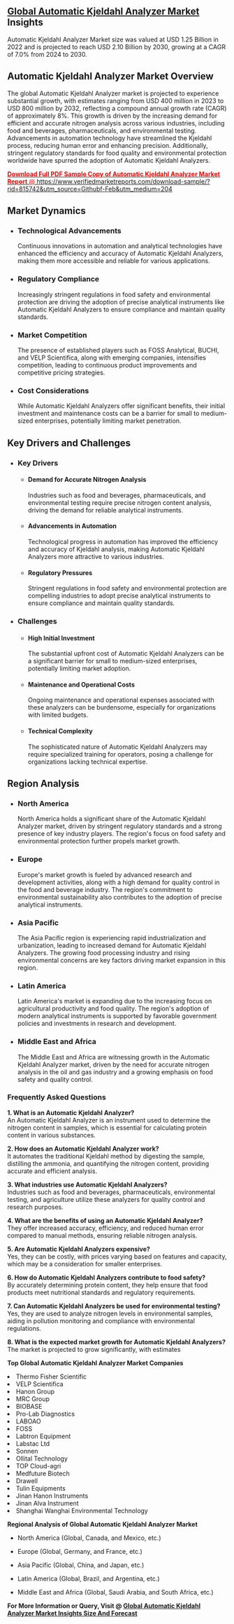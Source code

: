 <h2><a href="https://www.verifiedmarketreports.com/download-sample/?rid=815742&amp;utm_source=Githubf&amp;utm_medium=204" target="_blank">Global Automatic Kjeldahl Analyzer Market</a> Insights</h2><p>Automatic Kjeldahl Analyzer Market size was valued at USD 1.25 Billion in 2022 and is projected to reach USD 2.10 Billion by 2030, growing at a CAGR of 7.0% from 2024 to 2030.</p><p> <h2>Automatic Kjeldahl Analyzer Market Overview</h2> <p>The global Automatic Kjeldahl Analyzer market is projected to experience substantial growth, with estimates ranging from USD 400 million in 2023 to USD 800 million by 2032, reflecting a compound annual growth rate (CAGR) of approximately 8%. This growth is driven by the increasing demand for efficient and accurate nitrogen analysis across various industries, including food and beverages, pharmaceuticals, and environmental testing. Advancements in automation technology have streamlined the Kjeldahl process, reducing human error and enhancing precision. Additionally, stringent regulatory standards for food quality and environmental protection worldwide have spurred the adoption of Automatic Kjeldahl Analyzers. <a href="#"><p><span class=""><span style="color: #ff0000;"><strong>Download Full PDF Sample Copy of Automatic Kjeldahl Analyzer Market Report</strong> @ </span><a href="https://www.verifiedmarketreports.com/download-sample/?rid=815742&amp;utm_source=Githubf-Feb&amp;utm_medium=204" target="_blank">https://www.verifiedmarketreports.com/download-sample/?rid=815742&amp;utm_source=Githubf-Feb&amp;utm_medium=204</a></span></p></a></p> <h2>Market Dynamics</h2> <ul> <li><h3>Technological Advancements</h3> <p>Continuous innovations in automation and analytical technologies have enhanced the efficiency and accuracy of Automatic Kjeldahl Analyzers, making them more accessible and reliable for various applications.</p> </li> <li><h3>Regulatory Compliance</h3> <p>Increasingly stringent regulations in food safety and environmental protection are driving the adoption of precise analytical instruments like Automatic Kjeldahl Analyzers to ensure compliance and maintain quality standards.</p> </li> <li><h3>Market Competition</h3> <p>The presence of established players such as FOSS Analytical, BUCHI, and VELP Scientifica, along with emerging companies, intensifies competition, leading to continuous product improvements and competitive pricing strategies.</p> </li> <li><h3>Cost Considerations</h3> <p>While Automatic Kjeldahl Analyzers offer significant benefits, their initial investment and maintenance costs can be a barrier for small to medium-sized enterprises, potentially limiting market penetration.</p> </li> </ul> <h2>Key Drivers and Challenges</h2> <ul> <li><h3>Key Drivers</h3> <ul> <li><h4>Demand for Accurate Nitrogen Analysis</h4> <p>Industries such as food and beverages, pharmaceuticals, and environmental testing require precise nitrogen content analysis, driving the demand for reliable analytical instruments.</p> </li> <li><h4>Advancements in Automation</h4> <p>Technological progress in automation has improved the efficiency and accuracy of Kjeldahl analysis, making Automatic Kjeldahl Analyzers more attractive to various industries.</p> </li> <li><h4>Regulatory Pressures</h4> <p>Stringent regulations in food safety and environmental protection are compelling industries to adopt precise analytical instruments to ensure compliance and maintain quality standards.</p> </li> </ul> </li> <li><h3>Challenges</h3> <ul> <li><h4>High Initial Investment</h4> <p>The substantial upfront cost of Automatic Kjeldahl Analyzers can be a significant barrier for small to medium-sized enterprises, potentially limiting market adoption.</p> </li> <li><h4>Maintenance and Operational Costs</h4> <p>Ongoing maintenance and operational expenses associated with these analyzers can be burdensome, especially for organizations with limited budgets.</p> </li> <li><h4>Technical Complexity</h4> <p>The sophisticated nature of Automatic Kjeldahl Analyzers may require specialized training for operators, posing a challenge for organizations lacking technical expertise.</p> </li> </ul> </li> </ul> <h2>Region Analysis</h2> <ul> <li><h3>North America</h3> <p>North America holds a significant share of the Automatic Kjeldahl Analyzer market, driven by stringent regulatory standards and a strong presence of key industry players. The region's focus on food safety and environmental protection further propels market growth.</p> </li> <li><h3>Europe</h3> <p>Europe's market growth is fueled by advanced research and development activities, along with a high demand for quality control in the food and beverage industry. The region's commitment to environmental sustainability also contributes to the adoption of precise analytical instruments.</p> </li> <li><h3>Asia Pacific</h3> <p>The Asia Pacific region is experiencing rapid industrialization and urbanization, leading to increased demand for Automatic Kjeldahl Analyzers. The growing food processing industry and rising environmental concerns are key factors driving market expansion in this region.</p> </li> <li><h3>Latin America</h3> <p>Latin America's market is expanding due to the increasing focus on agricultural productivity and food quality. The region's adoption of modern analytical instruments is supported by favorable government policies and investments in research and development.</p> </li> <li><h3>Middle East and Africa</h3> <p>The Middle East and Africa are witnessing growth in the Automatic Kjeldahl Analyzer market, driven by the need for accurate nitrogen analysis in the oil and gas industry and a growing emphasis on food safety and quality control.</p> </li> </ul> <h3>Frequently Asked Questions</h3> <p><strong>1. What is an Automatic Kjeldahl Analyzer?</strong><br> An Automatic Kjeldahl Analyzer is an instrument used to determine the nitrogen content in samples, which is essential for calculating protein content in various substances.</p> <p><strong>2. How does an Automatic Kjeldahl Analyzer work?</strong><br> It automates the traditional Kjeldahl method by digesting the sample, distilling the ammonia, and quantifying the nitrogen content, providing accurate and efficient analysis.</p> <p><strong>3. What industries use Automatic Kjeldahl Analyzers?</strong><br> Industries such as food and beverages, pharmaceuticals, environmental testing, and agriculture utilize these analyzers for quality control and research purposes.</p> <p><strong>4. What are the benefits of using an Automatic Kjeldahl Analyzer?</strong><br> They offer increased accuracy, efficiency, and reduced human error compared to manual methods, ensuring reliable nitrogen analysis.</p> <p><strong>5. Are Automatic Kjeldahl Analyzers expensive?</strong><br> Yes, they can be costly, with prices varying based on features and capacity, which may be a consideration for smaller enterprises.</p> <p><strong>6. How do Automatic Kjeldahl Analyzers contribute to food safety?</strong><br> By accurately determining protein content, they help ensure that food products meet nutritional standards and regulatory requirements.</p> <p><strong>7. Can Automatic Kjeldahl Analyzers be used for environmental testing?</strong><br> Yes, they are used to analyze nitrogen levels in environmental samples, aiding in pollution monitoring and compliance with environmental regulations.</p> <p><strong>8. What is the expected market growth for Automatic Kjeldahl Analyzers?</strong><br> The market is projected to grow significantly, with estimates</p><p><strong>Top Global Automatic Kjeldahl Analyzer Market Companies</strong></p><div data-test-id=""><p><li>Thermo Fisher Scientific</li><li> VELP Scientifica</li><li> Hanon Group</li><li> MRC Group</li><li> BIOBASE</li><li> Pro-Lab Diagnostics</li><li> LABOAO</li><li> FOSS</li><li> Labtron Equipment</li><li> Labstac Ltd</li><li> Sonnen</li><li> Ollital Technology</li><li> TOP Cloud-agri</li><li> Medfuture Biotech</li><li> Drawell</li><li> Tulin Equipments</li><li> Jinan Hanon Instruments</li><li> Jinan Alva Instrument</li><li> Shanghai Wanghai Environmental Technology</li></p><div><strong>Regional Analysis of&nbsp;Global Automatic Kjeldahl Analyzer Market</strong></div><ul><li dir="ltr"><p dir="ltr">North America&nbsp;(Global, Canada, and Mexico, etc.)</p></li><li dir="ltr"><p dir="ltr">Europe (Global, Germany, and France, etc.)</p></li><li dir="ltr"><p dir="ltr">Asia Pacific&nbsp;(Global, China, and Japan, etc.)</p></li><li dir="ltr"><p dir="ltr">Latin America&nbsp;(Global, Brazil, and Argentina, etc.)</p></li><li dir="ltr">Middle East and Africa&nbsp;(Global, Saudi Arabia, and South Africa, etc.)</li></ul><p><strong>For More Information or Query, Visit @&nbsp;</strong><strong><a href="https://www.verifiedmarketreports.com/product/automatic-kjeldahl-analyzer-market/?utm_source=Githubf&amp;utm_medium=204" target="_blank">Global Automatic Kjeldahl Analyzer Market Insights Size And Forecast</a></strong></p></div>
